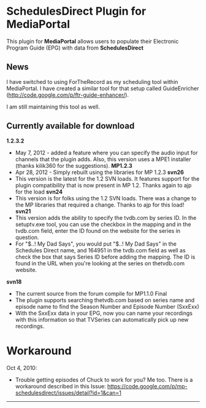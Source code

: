 # SchedulesDirect Plugin for MediaPortal #

This plugin for **MediaPortal** allows users to populate their Electronic Program Guide (EPG) with data from **SchedulesDirect**

## News ##
I have switched to using ForTheRecord as my scheduling tool within MediaPortal.  I have created a similar tool for that setup called GuideEnricher (http://code.google.com/p/ftr-guide-enhancer/).

I am still maintaining this tool as well.

## Currently available for download ##
**1.2.3.2**
  * May 7, 2012 - added a feature where you can specify the audio input for channels that the plugin adds.  Also, this version uses a MPE1 installer (thanks kilik360 for the suggestions).
**MP1.2.3**
  * Apr 28, 2012 - Simply rebuilt using the libraries for MP 1.2.3
**svn26**
  * This version is the latest for the 1.2 SVN loads.  It features support for the plugin compatibility that is now present in MP 1.2.   Thanks again to ajp for the load
**svn24**
  * This version is for folks using the 1.2 SVN loads.  There was a change to the MP libraries that required a change.  Thanks to ajp for this load!
**svn21**
  * This version adds the ability to specify the tvdb.com by series ID.  In the setuptv.exe tool, you can use the checkbox in the mapping and in the tvdb.com field, enter the ID found on the website for the series in question.
  * For "$..! My Dad Says", you would put "$..! My Dad Says" in the Schedules Direct name, and 164951 in the tvdb.com field as well as check the box that says Series ID before adding the mapping.  The ID is found in the URL when you're looking at the series on thetvdb.com website.

**svn18**
  * The current source from the forum compile for MP1.1.0 Final
  * The plugin supports searching thetvdb.com based on series name and episode name to find the Season Number and Episode Number (SxxExx)
  * With the SxxExx data in your EPG, now you can name your recordings with this information so that TVSeries can automatically pick up new recordings.


# Workaround #
Oct 4, 2010:

  * Trouble getting episodes of Chuck to work for you?  Me too.  There is a workaround described in this Issue: https://code.google.com/p/mp-schedulesdirect/issues/detail?id=1&can=1


---
